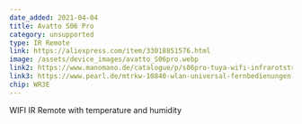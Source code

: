 ```yaml
---
date_added: 2021-04-04
title: Avatto S06 Pro
category: unsupported
type: IR Remote
link: https://aliexpress.com/item/33018851576.html
image: /assets/device_images/avatto_S06pro.webp
link2: https://www.manomano.de/catalogue/p/s06pro-tuya-wifi-infrarotstrahlen-fernbedienungen-temperatur-feuchtigkeitssensoren-app-sprachsteuerung-intelligentes-zuhause-kompatibel-mit-alexa-google-homeschwarz-32711903
link3: https://www.pearl.de/mtrkw-10840-wlan-universal-fernbedienungen-mit-app-steuerung-temperatur-sensor.shtml
chip: WR3E
---
```

WIFI IR Remote with temperature and humidity
